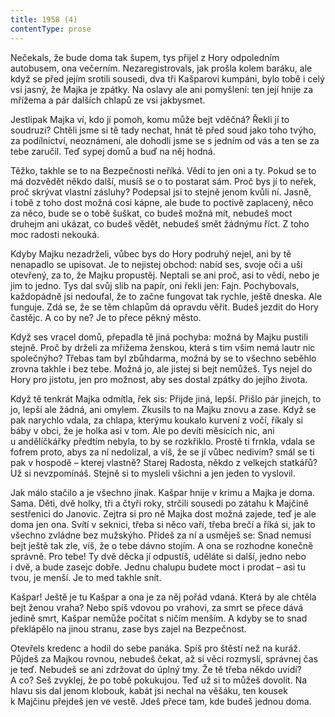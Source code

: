 ```yaml
---
title: 1958 (4)
contentType: prose
---
```


  

Nečekals, že bude doma tak šupem, tys přijel z Hory odpoledním autobusem, ona večerním. Nezaregistrovals, jak prošla kolem baráku, ale když se před jejím srotili sousedi, dva tři Kašparovi kumpáni, bylo tobě i celý vsi jasný, že Majka je zpátky. Na oslavy ale ani pomyšlení: ten její hnije za mřížema a pár dalších chlapů ze vsi jakbysmet.

Jestlipak Majka ví, kdo jí pomoh, komu může bejt vděčná? Řekli jí to soudruzi? Chtěli jsme si tě tady nechat, hnát tě před soud jako toho tvýho, za podílnictví, neoznámení, ale dohodli jsme se s jedním od vás a ten se za tebe zaručil. Teď sypej domů a buď na něj hodná.

Těžko, takhle se to na Bezpečnosti neříká. Vědí to jen oni a ty. Pokud se to má dozvědět někdo další, musíš se o to postarat sám. Proč bys jí to neřek, proč skrývat vlastní zásluhy? Podepsal jsi to stejně jenom kvůli ní. Jasně, i tobě z toho dost možná cosi kápne, ale bude to poctivě zaplacený, něco za něco, bude se o tobě šuškat, co budeš možná mít, nebudeš moct druhejm ani ukázat, co budeš vědět, nebudeš smět žádnýmu říct. Z toho moc radosti nekouká.

Kdyby Majku nezadrželi, vůbec bys do Hory podruhý nejel, ani by tě nenapadlo se upisovat. Je to nejistej obchod: nabíd ses, svoje oči a uši otevřený, za to, že Majku propustěj. Neptali se ani proč, asi to vědí, nebo je jim to jedno. Tys dal svůj slib na papír, oni řekli jen: Fajn. Pochybovals, každopádně jsi nedoufal, že to začne fungovat tak rychle, ještě dneska. Ale funguje. Zdá se, že se těm chlapům dá opravdu věřit. Budeš jezdit do Hory častějc. A co by ne? Je to přece pěkný město.

Když ses vracel domů, přepadla tě jiná pochyba: možná by Majku pustili stejně. Proč by drželi za mřížema ženskou, která s tim všim nemá lautr nic společnýho? Třebas tam byl zbůhdarma, možná by se to všechno seběhlo zrovna takhle i bez tebe. Možná jo, ale jistej si bejt nemůžeš. Tys nejel do Hory pro jistotu, jen pro možnost, aby ses dostal zpátky do jejího života.

Když tě tenkrát Majka odmítla, řek sis: Přijde jiná, lepší. Přišlo pár jinejch, to jo, lepší ale žádná, ani omylem. Zkusils to na Majku znovu a zase. Když se pak narychlo vdala, za chlapa, kterýmu koukalo kurvení z vočí, říkaly si báby v obci, že je holka asi v tom. Ale po devíti měsících nic, ani u andělíčkářky předtím nebyla, to by se rozkřiklo. Prostě ti frnkla, vdala se fofrem proto, abys za ní nedolízal, a víš, že se jí vůbec nedivím? smál se ti pak v hospodě – kterej vlastně? Starej Radosta, někdo z velkejch statkářů? Už si nevzpomínáš. Stejně si to mysleli všichni a jen jeden to vyslovil.

Jak málo stačilo a je všechno jinak. Kašpar hnije v krimu a Majka je doma. Sama. Děti, dvě holky, tři a čtyři roky, strčili sousedi po zátahu k Majčině sestřenici do Janovic. Zejtra si pro ně Majka dost možná zajede, teď je ale doma jen ona. Svítí v seknici, třeba si něco vaří, třeba brečí a říká si, jak to všechno zvládne bez mužskýho. Přídeš za ní a usměješ se: Snad nemusí bejt ještě tak zle, víš, že o tebe dávno stojím. A ona se rozhodne konečně správně. Pro tebe! Ty dvě děcka jí odpustíš, uděláte si další, jedno nebo i dvě, a bude zasejc dobře. Jednu chalupu budete moct i prodat – asi tu tvou, je menší. Je to med takhle snít.

Kašpar! Ještě je tu Kašpar a ona je za něj pořád vdaná. Která by ale chtěla bejt ženou vraha? Nebo spíš vdovou po vrahovi, za smrt se přece dává jedině smrt, Kašpar nemůže počítat s ničím menším. A kdyby se to snad překlápělo na jinou stranu, zase bys zajel na Bezpečnost.

Otevřels kredenc a hodil do sebe panáka. Spíš pro štěstí než na kuráž. Půjdeš za Majkou rovnou, nebudeš čekat, až si věci rozmyslí, správnej čas je teď. Nebudeš se ani zdržovat do úplný tmy. Že tě třeba někdo uvidí? A co? Seš zvyklej, že po tobě pokukujou. Teď už si to můžeš dovolit. Na hlavu sis dal jenom klobouk, kabát jsi nechal na věšáku, ten kousek k Majčinu přejdeš jen ve vestě. Jdeš přece tam, kde budeš jednou doma.
